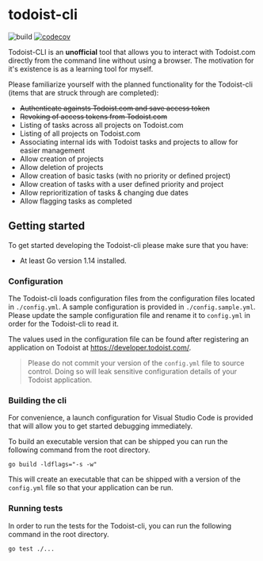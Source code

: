 # todoist-cli

![build](https://travis-ci.com/kpdowns/todoist-cli.svg?branch=master) [![codecov](https://codecov.io/gh/kpdowns/todoist-cli/branch/master/graph/badge.svg)](https://codecov.io/gh/kpdowns/todoist-cli)

Todoist-CLI is an **unofficial** tool that allows you to interact with Todoist.com directly from the command line without using a browser. The motivation for it's existence is as a learning tool for myself.

Please familiarize yourself with the planned functionality for the Todoist-cli (items that are struck through are completed):


- ~~Authenticate againsts Todoist.com and save access token~~
- ~~Revoking of access tokens from Todoist.com~~
- Listing of tasks across all projects on Todoist.com
- Listing of all projects on Todoist.com
- Associating internal ids with Todoist tasks and projects to allow for easier management
- Allow creation of projects
- Allow deletion of projects
- Allow creation of basic tasks (with no priority or defined project)
- Allow creation of tasks with a user defined priority and project
- Allow reprioritization of tasks & changing due dates
- Allow flagging tasks as completed

 
## Getting started
To get started developing the Todoist-cli please make sure that you have:

- At least Go version 1.14 installed.

### Configuration
The Todoist-cli loads configuration files from the configuration files located in `./config.yml`. A sample configuration is provided in `./config.sample.yml`. Please update the sample configuration file and rename it to `config.yml` in order for the Todoist-cli to read it.

The values used in the configuration file can be found after registering an application on Todoist at https://developer.todoist.com/.

> Please do not commit your version of the `config.yml` file to source control. Doing so will leak sensitive configuration details of your Todoist application.

### Building the cli
For convenience, a launch configuration for Visual Studio Code is provided that will allow you to get started debugging immediately.

To build an executable version that can be shipped you can run the following command from the root directory.

```
go build -ldflags="-s -w"
```

This will create an executable that can be shipped with a version of the `config.yml` file so that your application can be run.

### Running tests
In order to run the tests for the Todoist-cli, you can run the following command in the root directory.

```
go test ./...
```